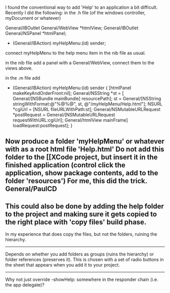 I found the conventional way to add 'Help' to an application a bit difficult. Recently I did the following:
in the .h file (of the windows controller, myDocument or whatever)

    
General/IBOutlet General/WebView		*htmlView;
General/IBOutlet General/NSPanel		*htmlPanel;
- (General/IBAction) myHelpMenu:(id) sender;

connect myHelpMenu to the help menu item in the nib file as usual.

in the nib file add a panel with a General/WebView, connect them to the views above.

in the .m file add

    
- (General/IBAction) myHelpMenu:(id) sender
{
	[htmlPanel  makeKeyAndOrderFront:nil];
	General/NSString *st = [ General/[NSBundle mainBundle] resourcePath];
	st = General/[NSString stringWithFormat:@"%@%@", st, @"/myHelpMenu/Help.html"];
	NSURL *cgiUrl = [NSURL fileURLWithPath:st];
	General/NSMutableURLRequest *postRequest = General/[NSMutableURLRequest requestWithURL:cgiUrl];
	General/htmlView mainFrame] loadRequest:postRequest];
}


Now produce a folder 'myHelpMenu' or whatever with as a root html file 'Help.html'
Do not add this folder to the [[XCode project, but insert it in the finished
application (control click the application, show package contents, add to the folder 'resources')
For me, this did the trick. General/PaulCD
---- 

This could also be done by adding the help folder to the project and making sure it gets copied to the right place with 'copy files' build phase.
---- 

In my experience that does copy the files, but not the folders, ruining the hierarchy.

----
Depends on whether you add folders as groups (ruins the hierarchy) or folder references (preserves it). This is chosen with a set of radio buttons in the sheet that appears when you add it to your project.

----

Why not just override -showHelp: somewhere in the responder chain (i.e. the app delegate)?